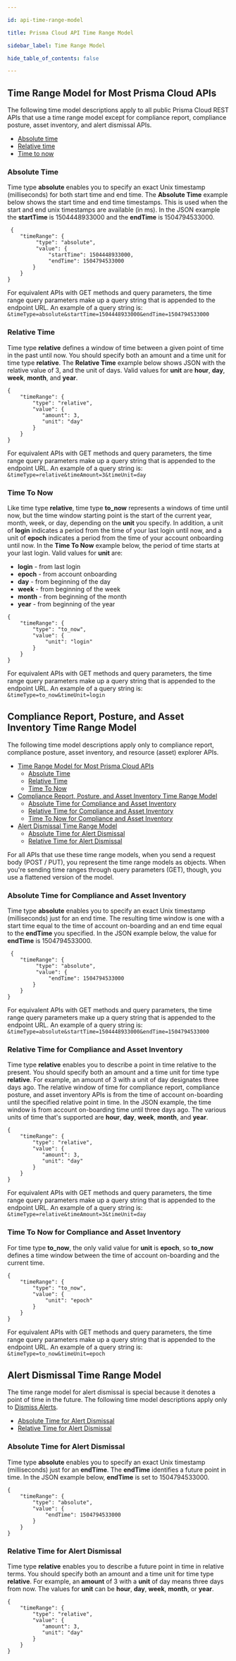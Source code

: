 ```yaml
---

id: api-time-range-model

title: Prisma Cloud API Time Range Model

sidebar_label: Time Range Model

hide_table_of_contents: false

---
```


## Time Range Model for Most Prisma Cloud APIs

​The following time model descriptions apply to all public Prisma Cloud REST APIs that use a time range model except for compliance report, compliance posture, asset inventory, and alert dismissal APIs.

* [Absolute  time](#absolute-time)
* [Relative  time](#relative-time)
* [Time  to  now](#time-to-now)

### Absolute Time

Time type **absolute** enables you to  specify an exact Unix timestamp (milliseconds) for both start time and end time. The **Absolute  Time** example below shows the start time and end time timestamps. This is used when the start and end unix timestamps are available (in ms). In the JSON example the **startTime** is 1504448933000 and the **endTime** is 1504794533000.

```
 {
    "timeRange": {
         "type": "absolute",
         "value": {
             "startTime": 1504448933000,
             "endTime": 1504794533000
        }
    }
}
```

For equivalent APIs with GET methods and query parameters, the time range query parameters make up a query string that is appended
to the endpoint URL. An example of a query string is: ``&timeType=absolute&startTime=1504448933000&endTime=1504794533000``

### Relative Time

Time type **relative** defines a window of time between a given  point of time in the past until now. You should specify both an amount and a time unit for time type **relative**.  The **Relative  Time** example below shows JSON with the relative value of 3, and the unit of days. Valid values for **unit** are **hour**, **day**, **week**, **month**, and **year**.

```
{
    "timeRange": {
        "type": "relative",
        "value": {
           "amount": 3,
           "unit": "day" 
        }
    }
}
```

For equivalent APIs with GET methods and query parameters, the time range query parameters make up a query string that is appended
to the endpoint URL. An example of a query string is: ``&timeType=relative&timeAmount=3&timeUnit=day``

### Time To Now

Like time type **relative**, time type **to_now** represents a windows of time until now, but the time window starting point is the start of the current year, month, week, or day, depending on the **unit** you specify. In addition, a unit of **login** indicates a period from the time of your last login until now, and a unit of **epoch** indicates a period from the time of your account onboarding until now. In the **Time  To  Now** example below, the period of time starts at your last login. Valid values for **unit** are:

* **login** - from last login
* **epoch** - from account onboarding
* **day** - from beginning of the day
* **week** - from beginning of the week
* **month** - from beginning of the month
* **year** - from beginning of the year

```
{
    "timeRange": {
        "type": "to_now",
        "value": {
            "unit": "login"
        }
    }
}
```

​For equivalent APIs with GET methods and query parameters, the time range query parameters make up a query string that is appended
to the endpoint URL. An example of a query string is: ``&timeType=to_now&timeUnit=login``

## Compliance Report, Posture, and Asset Inventory Time Range Model

The following time model descriptions apply only to compliance report, compliance posture, asset inventory, and resource (asset) explorer APIs.

- [Time Range Model for Most Prisma Cloud APIs](#time-range-model-for-most-prisma-cloud-apis)
  - [Absolute Time](#absolute-time)
  - [Relative Time](#relative-time)
  - [Time To Now](#time-to-now)
- [Compliance Report, Posture, and Asset Inventory Time Range Model](#compliance-report-posture-and-asset-inventory-time-range-model)
  - [Absolute Time for Compliance and Asset Inventory](#absolute-time-for-compliance-and-asset-inventory)
  - [Relative Time for Compliance and Asset Inventory](#relative-time-for-compliance-and-asset-inventory)
  - [Time To Now for Compliance and Asset Inventory](#time-to-now-for-compliance-and-asset-inventory)
- [Alert Dismissal Time Range Model](#alert-dismissal-time-range-model)
  - [Absolute Time for Alert Dismissal](#absolute-time-for-alert-dismissal)
  - [Relative Time for Alert Dismissal](#relative-time-for-alert-dismissal)

For all APIs that use these time range models, when you send a request body (POST / PUT), you represent the time range models as objects. When you're sending time ranges through query parameters (GET), though, you use a flattened version of the model.

### Absolute Time for Compliance and Asset Inventory

​Time type **absolute** enables you to  specify an exact Unix timestamp (milliseconds) just for an end time. The resulting time window is one with a start time equal to the time of account on-boarding and an end time equal to the **endTime** you specified. In the JSON example below, the value for **endTime** is 1504794533000.

```
 {
    "timeRange": {
         "type": "absolute",
         "value": {
             "endTime": 1504794533000
        }
    }
}

```

For equivalent APIs with GET methods and query parameters, the time range query parameters make up a query string that is appended
to the endpoint URL. An example of a query string is: ``&timeType=absolute&startTime=1504448933000&endTime=1504794533000``

### Relative Time for Compliance and Asset Inventory

Time type **relative** enables you to describe a  point in time relative to the present. You should specify both an amount and a time unit for time type **relative**.  For example, an amount of 3 with a unit of day designates three days ago. The relative window of time for compliance report, compliance posture, and asset inventory APIs is from the time of account on-boarding until the specified relative point in time. In the JSON example, the time window is from account on-boarding time until three days ago. The various units of time that's supported are **hour**, **day**, **week**, **month**, and **year**.

```
{
    "timeRange": {
        "type": "relative",
        "value": {
           "amount": 3,
           "unit": "day" 
        }
    }
}
```

For equivalent APIs with GET methods and query parameters, the time range query parameters make up a query string that is appended
to the endpoint URL. An example of a query string is: ``&timeType=relative&timeAmount=3&timeUnit=day``

### Time To Now for Compliance and Asset Inventory

For time type **to_now**, the only valid value for **unit** is **epoch**, so **to_now** defines a time window between the  time of account on-boarding and the current time.

```
{
    "timeRange": {
        "type": "to_now",
        "value": {
            "unit": "epoch"
        }
    }
}
```

For equivalent APIs with GET methods and query parameters, the time range query parameters make up a query string that is appended
to the endpoint URL. An example of a query string is: ``&timeType=to_now&timeUnit=epoch``

## Alert Dismissal Time Range Model

The time range model for alert dismissal is special because it denotes a point of time in the future. The following time model descriptions apply only to [Dismiss  Alerts](/api/cloud/cspm/alerts#operation/dismiss-alerts).

* [Absolute  Time  for  Alert  Dismissal](#absolute-time-for-alert-dismissal)
* [Relative  Time  for  Alert  Dismissal](#relative-time-for-alert-dismissal)

### Absolute Time for Alert Dismissal

Time type **absolute** enables you to  specify an exact Unix timestamp (milliseconds) just for an **endTime**. The **endTime** identifies a future point in time. In the JSON example below, **endTime** is set to 1504794533000.

```
{
    "timeRange": {
        "type": "absolute",
        "value": {
            "endTime": 1504794533000
        }
    }
}
```

### Relative Time for Alert Dismissal

Time type **relative** enables you to describe a future point in time in relative terms. You should specify both an amount and a time unit for time type **relative**.  For example, an **amount** of 3 with a **unit** of day means three days from now. The values for **unit** can be **hour**, **day**, **week**, **month**, or **year**.

```
{
    "timeRange": {
        "type": "relative",
        "value": {
           "amount": 3,
           "unit": "day"
        }
    }
}
```
